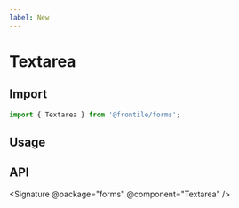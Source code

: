 ```yaml
---
label: New
---
```

# Textarea


## Import 

```js
import { Textarea } from '@frontile/forms';
```

## Usage

## API

<Signature @package="forms" @component="Textarea" />
